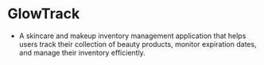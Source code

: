 # GlowTrack

- A skincare and makeup inventory management application that helps users track their collection of beauty products, monitor expiration dates, and manage their inventory efficiently.